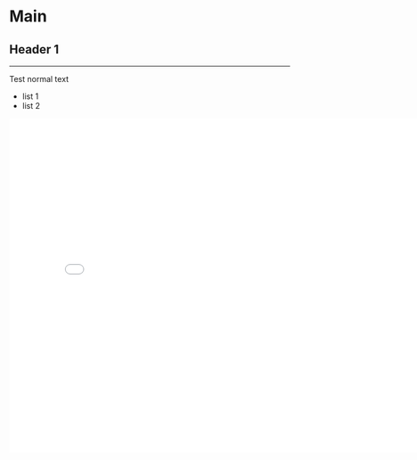# Main

## Header 1
---

Test normal text 

- list 1
- list 2

<iframe title="WebGL Project" src={https://www.dropbox.com/scl/fi/3cp73nwx8x05lhl3vc9ep/index.html?rlkey=89m2v1ppoesl3emewv3nwz892&dl=0} width="800" height="600" frameBorder="0" allowFullScreen /> 

## Hgfhfgh

